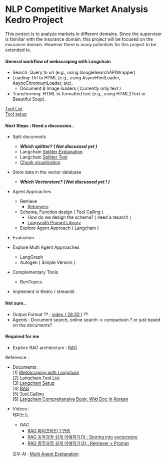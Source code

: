 # NLP Competitive Market Analysis Kedro Project
This porject is to analyze markets in different domains. Since the supervisor is familiar with the insurance domain, this project will be focused on the insurance domain. However there is many potentials for this project to be extended to.  

#### General workflow of webscraping with Langchain
- Search: Query to url (e.g., using GoogleSearchAPIWrapper) 
- Loading: Url to HTML (e.g., using AsyncHtmlLoader, AsyncChromiumLoader, etc).
    - Document & Image loaders ( Currently only text )
- Transforming: HTML to formatted text (e.g., using HTML2Text or Beautiful Soup).

[Tool List](https://python.langchain.com/v0.1/docs/integrations/tools/)  
[Tool setup](https://python.langchain.com/v0.1/docs/get_started/installation/)   

#### Next Steps : Need a discussion.. 
- Split documents
    - ***Which splitter? ( Not discussed yet )***
    - Langchain [Splitter Explanation](https://python.langchain.com/v0.1/docs/modules/data_connection/document_transformers/)  
    - Langchain [Splitter Tool](https://js.langchain.com/v0.1/docs/modules/data_connection/document_transformers/)
    - [Chunk visualization](https://chunkviz.up.railway.app)
- Store data in the vector database 
    - ***Which Vectorstore? ( Not discussed yet ! )***
- Agent Approaches
    - Retrieve
        - [Retrievers](https://python.langchain.com/v0.1/docs/modules/data_connection/retrievers/)
    - Schema, Function design ( Tool Calling )  
        - How do we design the schema? ( need a resarch )
        - [Langsmith Prompt Library](https://smith.langchain.com/hub)
    - Explore Agent Approach ( Langchain )
- Evaluation 
- Explore Multi Agent Approaches
    - LangGraph
    - Autogen ( Simple Version )
- Complementary Tools
    - BertTopics 

- Implement in Kedro / streamlit 


#### Not sure..
- Output Format ?? ; [video ( 28:30 )](https://www.youtube.com/watch?app=desktop&v=NHeOMxa7VgU) ?? 
- Agents : Document search, online search -> comparison ? or just based on the documents? 

#### Required for me
- Explore RAG architecture : [RAG](https://python.langchain.com/v0.1/docs/use_cases/question_answering/)

Reference :   
- Documents :  
  [1] [WebScraping with Langchain](https://python.langchain.com/v0.1/docs/use_cases/web_scraping/)   
  [2] [Langchain Tool List](https://python.langchain.com/v0.1/docs/integrations/tools/)    
  [3] [Langchain Setup](https://python.langchain.com/v0.1/docs/get_started/installation/)     
  [4] [RAG](https://python.langchain.com/v0.1/docs/use_cases/question_answering/)  
  [5] [Tool Calling](https://python.langchain.com/docs/concepts/tool_calling/)  
  [6] [Langchain Comprehensive Book: Wiki Doc in Korean](https://wikidocs.net/262595)  
  
- Videos :  
  테디노트
    - RAG
        - [RAG 파이프라인 1 연습](https://www.youtube.com/watch?v=1scMJH93v0M&t=572s)
        - [RAG 동작과정 쉽게 이해하기(1) : Storing into vectorstore](https://www.youtube.com/watch?v=zybyszetEcE&t=992s)
        - [RAG 동작과정 쉽게 이해하기(2) : Retriever + Prompt](https://www.youtube.com/watch?v=Fxc2AzrxOP8&t=76s)

  모두 AI : [Multi Agent Explanation](https://www.youtube.com/watch?v=1n_Kui6B43Y)  
